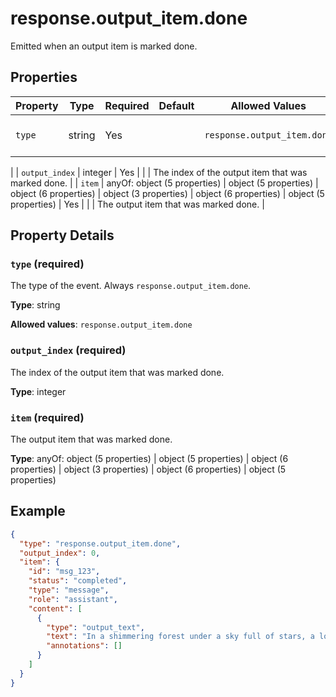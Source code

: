 # response.output_item.done

Emitted when an output item is marked done.

## Properties

| Property | Type | Required | Default | Allowed Values | Description |
| -------- | ---- | -------- | ------- | -------------- | ----------- |
| `type` | string | Yes |  | `response.output_item.done` | The type of the event. Always `response.output_item.done`.
 |
| `output_index` | integer | Yes |  |  | The index of the output item that was marked done.
 |
| `item` | anyOf: object (5 properties) | object (5 properties) | object (6 properties) | object (3 properties) | object (6 properties) | object (5 properties) | Yes |  |  | The output item that was marked done.
 |

## Property Details

### `type` (required)

The type of the event. Always `response.output_item.done`.


**Type**: string

**Allowed values**: `response.output_item.done`

### `output_index` (required)

The index of the output item that was marked done.


**Type**: integer

### `item` (required)

The output item that was marked done.


**Type**: anyOf: object (5 properties) | object (5 properties) | object (6 properties) | object (3 properties) | object (6 properties) | object (5 properties)

## Example

```json
{
  "type": "response.output_item.done",
  "output_index": 0,
  "item": {
    "id": "msg_123",
    "status": "completed",
    "type": "message",
    "role": "assistant",
    "content": [
      {
        "type": "output_text",
        "text": "In a shimmering forest under a sky full of stars, a lonely unicorn named Lila discovered a hidden pond that glowed with moonlight. Every night, she would leave sparkling, magical flowers by the water's edge, hoping to share her beauty with others. One enchanting evening, she woke to find a group of friendly animals gathered around, eager to be friends and share in her magic.",
        "annotations": []
      }
    ]
  }
}

```

